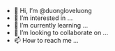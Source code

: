 - 👋 Hi, I’m @duongloveluong
- 👀 I’m interested in ...
- 🌱 I’m currently learning ...
- 💞️ I’m looking to collaborate on ...
- 📫 How to reach me ...

<!---
duongloveluong/duongloveluong is a ✨ special ✨ repository because its `README.md` (this file) appears on your GitHub profile.
You can click the Preview link to take a look at your changes.
--->
